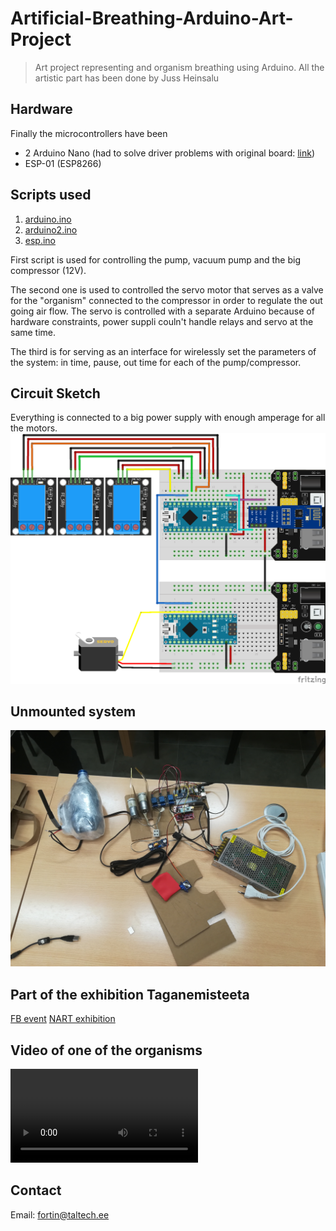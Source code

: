 # Artificial-Breathing-Arduino-Art-Project
>Art project representing and organism breathing using Arduino. All the artistic part has been done by Juss Heinsalu

## Hardware
Finally the microcontrollers have been
- 2 Arduino Nano (had to solve driver problems with original board: [link](https://www.usb-drivers.org/ft232r-usb-uart-driver.html))
- ESP-01 (ESP8266)

## Scripts used
1. [arduino.ino](breathing-esp+arduino/arduino/arduino.ino)
2. [arduino2.ino](breathing-esp+arduino/arduino2/arduino2.ino)
3. [esp.ino](breathing-esp+arduino/esp/esp.ino)

First script is used for controlling the pump, vacuum pump and the big compressor (12V).
  
The second one is used to controlled the servo motor that serves as a valve for the "organism" 
connected to the compressor in order to regulate the out going air flow. The servo is controlled with a separate Arduino because of hardware constraints, power suppli couln't handle relays and servo at the same time.
  

The third is for serving as an interface for wirelessly set the parameters of the system: in time, pause, out time for each of the pump/compressor.

## Circuit Sketch
Everything is connected to a big power supply with enough amperage for all the motors.
![Circuit sketch](sketch.png)

## Unmounted system
![Unmounted system](unmounted_system.jpg)

## Part of the exhibition Taganemisteeta
[FB event](https://www.facebook.com/events/4201697879861242/?acontext=%7B"ref"%3A"52"%2C"action_history"%3A"[%7B%5C"surface%5C"%3A%5C"share_link%5C"%2C%5C"mechanism%5C"%3A%5C"share_link%5C"%2C%5C"extra_data%5C"%3A%7B%5C"invite_link_id%5C"%3A1373041676388522%7D%7D]"%7D)
[NART exhibition](https://www.nart.ee/en/exhibitions/nart-annual-exhibition-2021-point-of-no-return-attunement-of-attention/)

## Video of one of the organisms
![Video](video.mp4)

## Contact
Email: <fortin@taltech.ee>
